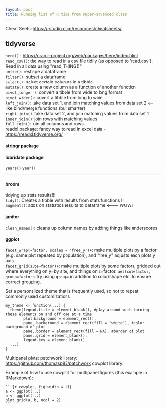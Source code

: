 ```yaml
---
layout: post
title: Running list of R tips from super-advanced class
---
```


Cheat Seets:  https://rstudio.com/resources/cheatsheets/

## tidyverse 

`here()` : https://cran.r-project.org/web/packages/here/index.html  
`read_csv()`: the way to read in a csv file tidily  (as opposed to 'read.csv'). Read in all data using "read_THING()"  
`unite()`:  reshape a dataframe  
`filter()`: subset a dataframe  
`select()`: select certain columns in a tibble  
`mutate()`: create a new column as a function of another function  
`pivot_longer()`: convert a tibble from wide to long format  
`pivot_wider()`: covert a tibble from long to wide  
`left_join()`: take data set 1, and join matching values from data set 2  <-- like bind/merge functions (but smarter)  
`right_join()`: take data set 2, and join matching values from data set 1  
`inner_join()`: join rows with matching values  
`full_join()`: join all columns and rows  
readxl package: fancy way to read in excel data - https://readxl.tidyverse.org/

#### stringr package 

#### lubridate package 
`years()`
`year()`

---

####  broom 
tidying up stats results!!!  
`tidy()`: Creates  a tibble with results from stats functions !!  
`augment()`: adds on statistics results to dataframe <--- WOW!  

#### janitor 
`clean_names()`: cleans up column names by adding things like underscores  

#### ggplot 

`facet_wrap(~factor, scales = 'free_y')+`: make multiple plots by a factor (e.g. same plot repeated by population), and "free_y" adjusts each plots y axis   
`facet_grid(site~factor)+`: make multiple plots by some factors, gridded out where everything on y=by site, and things on x=factor.
`aes(col=factor, group=factor)`: try using `group=` in addition to color/shape etc. to ensure correct grouping. 

Set a personalized theme that is frequently used, so not to repeat commonly used customizations 

    my_theme <- function(...) {
      theme(legend.title = element_blank(), #play around with turning these elements on and off one at a time
            plot.background = element_rect(), 
            panel.background = element_rect(fill = 'white'), #color background of plot
            panel.border = element_rect(fill = NA), #border of plot
            panel.grid = element_blank(),
            legend.key = element_blank(),
      ...)
    }

Multipanel plots: 
patchwork library:  https://github.com/thomasp85/patchwork 
cowplot library:  

Example of how to use cowplot for multipanel figures (this example in RMarkdown): 

    ```{r cowplot, fig.width = 11}
    a <- ggplot(...)
    b <- ggplot(...)
    plot_grid(a, b, ncol = 2)
    ```
